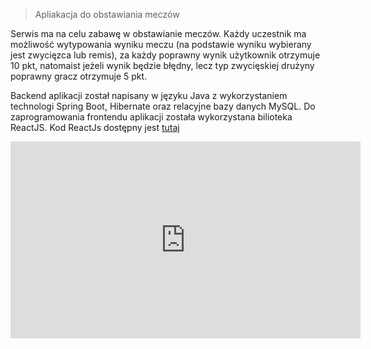 >Apliakacja do obstawiania meczów</h1>

<p>
  Serwis ma na celu zabawę w obstawianie meczów. Każdy uczestnik ma możliwość wytypowania wyniku meczu (na podstawie wyniku wybierany jest zwycięzca lub remis), za każdy poprawny wynik użytkownik otrzymuje 10 pkt, natomaist jeżeli wynik będzie błędny, lecz typ zwycięskiej drużyny poprawny gracz otrzymuje 5 pkt.
</p>

<p>
  Backend aplikacji został napisany w języku Java z wykorzystaniem technologi Spring Boot, Hibernate oraz relacyjne bazy danych MySQL. Do zaprogramowania frontendu aplikacji została wykorzystana bilioteka ReactJS. Kod ReactJs dostępny jest <a href="https://github.com/Kowbix/Stakeholder-frontend">tutaj</a>
</p>

<iframe width="560" height="315" src="https://www.youtube.com/embed/yRAgglDEPdM?si=868VN3AvYCXJE_D_" title="YouTube video player" frameborder="0" allow="accelerometer; autoplay; clipboard-write; encrypted-media; gyroscope; picture-in-picture; web-share" allowfullscreen></iframe>
